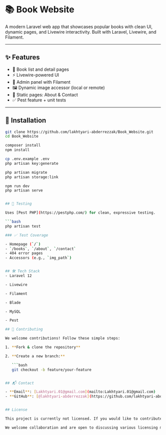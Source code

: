 # 📚 Book Website

A modern Laravel web app that showcases popular books with clean UI, dynamic pages, and Livewire interactivity. Built with Laravel, Livewire, and Filament.

---

## ✨ Features

- 📖 Book list and detail pages
- ⚡ Livewire-powered UI
- 🎨 Admin panel with Filament
- 🖼️ Dynamic image accessor (local or remote)
- 📄 Static pages: About & Contact
- ✅ Pest feature + unit tests

---

## 🚀 Installation

```bash
git clone https://github.com/lakhtyari-abderrezzak/Book_Website.git
cd Book_Website

composer install
npm install

cp .env.example .env
php artisan key:generate

php artisan migrate
php artisan storage:link

npm run dev
php artisan serve


## 🧪 Testing

Uses [Pest PHP](https://pestphp.com/) for clean, expressive testing.

```bash
php artisan test

### ✅ Test Coverage

- Homepage (`/`)
- `/books`, `/about`, `/contact`
- 404 error pages
- Accessors (e.g., `img_path`)


## 🛠️ Tech Stack
- Laravel 12

- Livewire

- Filament

- Blade

- MySQL

- Pest

## 🤝 Contributing

We welcome contributions! Follow these simple steps:

1. **Fork & clone the repository**

2. **Create a new branch:**

   ```bash
   git checkout -b feature/your-feature


## 📬 Contact

- **Email**: [Lakhtyari.01@gmail.com](mailto:Lakhtyari.01@gmail.com)
- **GitHub**: [@lakhtyari-abderrezzak](https://github.com/lakhtyari-abderrezzak)


## License

This project is currently not licensed. If you would like to contribute or discuss licensing options, please feel free to reach out.

We welcome collaboration and are open to discussing various licensing models to suit the needs of contributors.


